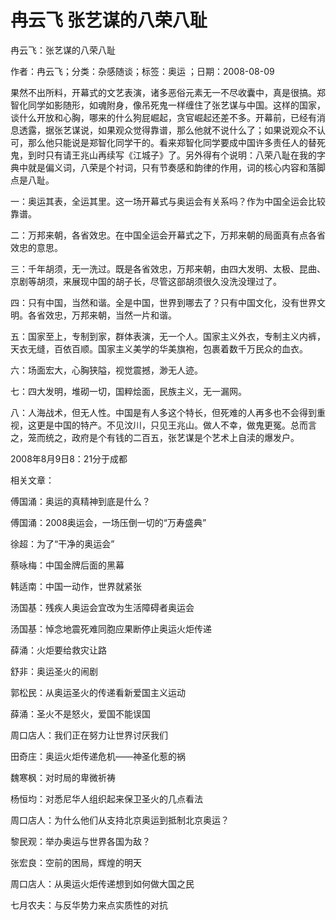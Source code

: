 # 冉云飞  张艺谋的八荣八耻  
  
冉云飞：张艺谋的八荣八耻  
作者：冉云飞；分类：杂感随谈；标签：奥运 ；日期：2008-08-09  
果然不出所料，开幕式的文艺表演，诸多恶俗元素无一不尽收囊中，真是很搞。郑智化同学如影随形，如魂附身，像吊死鬼一样缠住了张艺谋与中国。这样的国家，谈什么开放和心胸，哪来的什么狗屁崛起，贪官崛起还差不多。开幕前，已经有消息透露，据张艺谋说，如果观众觉得靠谱，那么他就不说什么了；如果说观众不认可，那么他只能说是郑智化同学干的。看来郑智化同学要成中国许多责任人的替死鬼，到时只有请王兆山再续写《江城子》了。另外得有个说明：八荣八耻在我的字典中就是偏义词，八荣是个衬词，只有节奏感和韵律的作用，词的核心内容和落脚点是八耻。  
一：奥运其表，全运其里。这一场开幕式与奥运会有关系吗？作为中国全运会比较靠谱。  
二：万邦来朝，各省效忠。在中国全运会开幕式之下，万邦来朝的局面真有点各省效忠的意思。  
三：千年胡须，无一洗过。既是各省效忠，万邦来朝，由四大发明、太极、昆曲、京剧等胡须，来展现中国的胡子长，尽管这部胡须很久没洗没理过了。  
四：只有中国，当然和谐。全是中国，世界到哪去了？只有中国文化，没有世界文明。各省效忠，万邦来朝，当然一片和谐。  
五：国家至上，专制到家，群体表演，无一个人。国家主义外衣，专制主义内裤，天衣无缝，百依百顺。国家主义美学的华美旗袍，包裹着数千万民众的血衣。  
六：场面宏大，心胸狭隘，视觉震撼，渺无人迹。  
七：四大发明，堆砌一切，国粹烩面，民族主义，无一漏网。  
八：人海战术，但无人性。中国是有人多这个特长，但死难的人再多也不会得到重视，这更是中国的特产。不见汶川，只见王兆山。做人不幸，做鬼更冤。总而言之，笼而统之，政府是个有钱的二百五，张艺谋是个艺术上自渎的爆发户。  
2008年8月9日8：21分于成都  
  
相关文章：  
傅国涌：奥运的真精神到底是什么？  
傅国涌：2008奥运会，一场压倒一切的“万寿盛典”  
徐超：为了“干净的奥运会”  
蔡咏梅：中国金牌后面的黑幕  
韩适南：中国一动作，世界就紧张  
汤国基：残疾人奥运会宜改为生活障碍者奥运会  
汤国基：悼念地震死难同胞应果断停止奥运火炬传递  
薛涌：火炬要给救灾让路  
舒非：奥运圣火的闹剧  
郭松民：从奥运圣火的传递看新爱国主义运动  
薛涌：圣火不是怒火，爱国不能误国  
周口店人：我们正在努力让世界讨厌我们  
田奇庄：奥运火炬传递危机——神圣化惹的祸  
魏寒枫：对时局的卑微祈祷  
杨恒均：对悉尼华人组织起来保卫圣火的几点看法  
周口店人：为什么他们从支持北京奥运到抵制北京奥运？  
黎民观：举办奥运与世界各国为敌？  
张宏良：空前的困局，辉煌的明天  
周口店人：从奥运火炬传递想到如何做大国之民  
七月农夫：与反华势力来点实质性的对抗